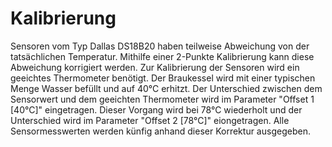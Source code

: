 # Kalibrierung

Sensoren vom Typ Dallas DS18B20 haben teilweise Abweichung von der tatsächlichen Temperatur. Mithilfe einer 2-Punkte Kalibrierung kann diese Abweichung korrigiert werden. Zur Kalibrierung der Sensoren wird ein geeichtes Thermometer benötigt. Der Braukessel wird mit einer typischen Menge Wasser befüllt und auf 40°C erhitzt. Der Unterschied zwischen dem Sensorwert und dem geeichten Thermometer wird im Parameter "Offset 1 \[40°C]" eingetragen. Dieser Vorgang wird bei 78°C wiederholt und der Unterschied wird im Parameter "Offset 2 \[78°C]" eiongetragen. Alle Sensormesswerten werden künfig anhand dieser Korrektur ausgegeben.
